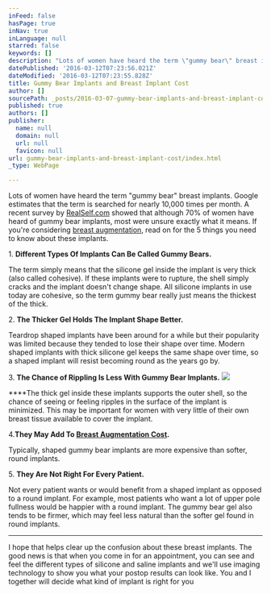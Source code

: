 ```yaml
---
inFeed: false
hasPage: true
inNav: true
inLanguage: null
starred: false
keywords: []
description: "Lots of women have heard the term \"gummy bear\" breast implants. \_Google estimates that the term is searched for nearly 10,000 times per month. \_A recent survey by\_RealSelf.com\_showed that although 70% of women have heard of gummy bear implants, most were unsure exactly what it means. \_If you're considering\_breast augmentation, read on for the 5 things you need to know about these implants."
datePublished: '2016-03-12T07:23:56.021Z'
dateModified: '2016-03-12T07:23:55.828Z'
title: Gummy Bear Implants and Breast Implant Cost
author: []
sourcePath: _posts/2016-03-07-gummy-bear-implants-and-breast-implant-cost.md
published: true
authors: []
publisher:
  name: null
  domain: null
  url: null
  favicon: null
url: gummy-bear-implants-and-breast-implant-cost/index.html
_type: WebPage

---
```

Lots of women have heard the term "gummy bear" breast implants.  Google estimates that the term is searched for nearly 10,000 times per month.  A recent survey by [RealSelf.com][0] showed that although 70% of women have heard of gummy bear implants, most were unsure exactly what it means.  If you're considering [breast augmentation][1], read on for the 5 things you need to know about these implants.

1\. **Different Types Of Implants Can Be Called Gummy Bears.**

The term simply means that the silicone gel inside the implant is very thick (also called cohesive).  If these implants were to rupture, the shell simply cracks and the implant doesn't change shape.  All silicone implants in use today are cohesive, so the term gummy bear really just means the thickest of the thick.

2\. **The Thicker Gel Holds The Implant Shape Better.**

Teardrop shaped implants have been around for a while but their popularity was limited because they tended to lose their shape over time.  Modern shaped implants with thick silicone gel keeps the same shape over time, so a shaped implant will resist becoming round as the years go by.

3\. **The Chance of Rippling Is Less With Gummy Bear Implants.**
![](https://the-grid-user-content.s3-us-west-2.amazonaws.com/3ca94b6b-40a3-44c4-ae17-5f70e0a536bd.jpg)

****The thick gel inside these implants supports the outer shell, so the chance of seeing or feeling ripples in the surface of the implant is minimized.  This may be important for women with very little of their own breast tissue available to cover the implant.

4\.**They May Add To [Breast Augmentation Cost][2].**

Typically, shaped gummy bear  implants are more expensive than softer, round implants.

5\. **They Are Not Right For Every Patient.**

Not every patient wants or would benefit from a shaped implant as opposed to a round implant.  For example, most patients who want a lot of upper pole fullness would be happier with a round implant.  The gummy bear gel also tends to be firmer, which may feel less natural than the softer gel found in round implants.

****

I hope that helps clear up the confusion about these breast implants.  The good news is that when you come in for an appointment, you can see and feel the different types of silicone and saline implants and we'll use imaging technology to show you what your postop results can look like.  You and I together will decide what kind of implant is right for you

[0]: https://trends.realself.com/2015/07/07/gummy-bear-breast-implants-survey/
[1]: http://jeffhorowitzmd.com/breast-augmentation/
[2]: http://jeffhorowitzmd.com/financing/